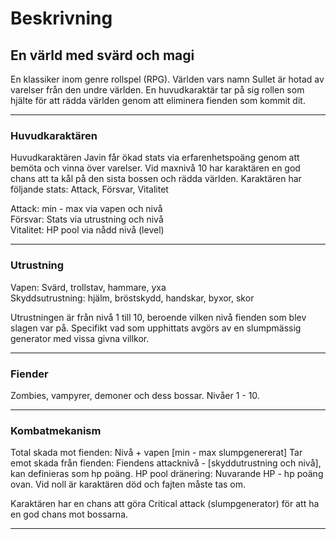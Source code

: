 # Beskrivning

## En värld med svärd och magi
En klassiker inom genre rollspel (RPG).
Världen vars namn Sullet är hotad av varelser från den undre världen.
En huvudkaraktär tar på sig rollen som hjälte för att rädda världen genom att eliminera fienden som kommit dit. 

-----

### Huvudkaraktären
Huvudkaraktären Javin får ökad stats via erfarenhetspoäng genom att bemöta och vinna över varelser. Vid maxnivå 10 har karaktären en god chans att ta kål på den sista bossen och rädda världen.
Karaktären har följande stats: Attack, Försvar, Vitalitet

Attack: min - max via vapen och nivå    
Försvar: Stats via utrustning och nivå  
Vitalitet: HP pool via nådd nivå (level) 

-----

### Utrustning
Vapen: Svärd, trollstav, hammare, yxa   
Skyddsutrustning: hjälm, bröstskydd, handskar, byxor, skor

Utrustningen är från nivå 1 till 10, beroende vilken nivå fienden som blev slagen var på. Specifikt vad som upphittats avgörs av en slumpmässig generator med vissa givna villkor.

-----

### Fiender
Zombies, vampyrer, demoner och dess bossar.
Nivåer 1 - 10.

-----

### Kombatmekanism
Total skada mot fienden: Nivå + vapen [min - max slumpgenererat]
Tar emot skada från fienden: Fiendens attacknivå - [skyddutrustning och nivå], kan definieras som hp poäng.
HP pool dränering: Nuvarande HP - hp poäng ovan. Vid noll är karaktären död och fajten måste tas om.

Karaktären har en chans att göra Critical attack (slumpgenerator) för att ha en god chans mot bossarna. 

-----